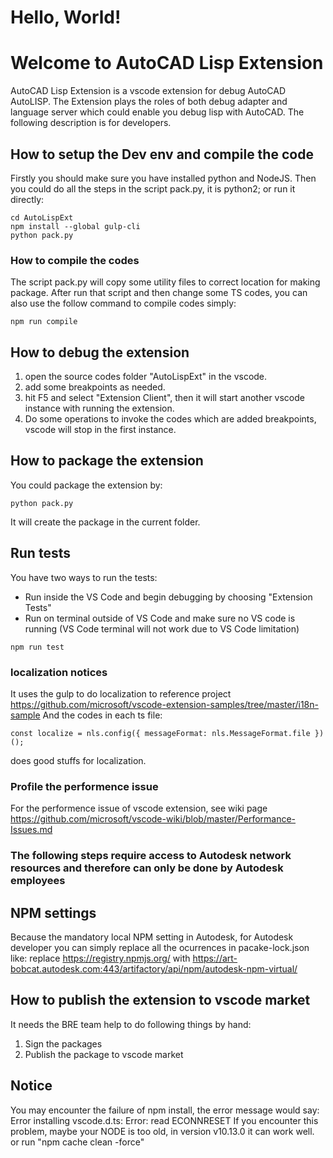 # Hello, World!

# Welcome to AutoCAD Lisp Extension

AutoCAD Lisp Extension is a vscode extension for debug AutoCAD AutoLISP. The Extension plays the roles of both debug adapter and language server which could enable you debug lisp with AutoCAD. The following description is for developers.

## How to setup the Dev env and compile the code
Firstly you should make sure you have installed python and NodeJS.
Then you could do all the steps in the script pack.py, it is python2; or run it directly:
```
cd AutoLispExt
npm install --global gulp-cli
python pack.py
```

### How to compile the codes
The script pack.py will copy some utility files to correct location for making package. After run that script and then change some TS codes, you can also use the follow command to compile codes simply:
```
npm run compile
```

## How to debug the extension

1. open the source codes folder "AutoLispExt" in the vscode.
2. add some breakpoints as needed.
3. hit F5 and select "Extension Client", then it will start another vscode instance with running the extension. 
4. Do some operations to invoke the codes which are added breakpoints, vscode will stop in the first instance.

## How to package the extension

You could package the extension by:
```
python pack.py
```
It will create the package in the current folder.

## Run tests

You have two ways to run the tests:
  - Run inside the VS Code and begin debugging by choosing "Extension Tests"
  - Run on terminal outside of VS Code and make sure no VS code is running (VS Code terminal will not work due to VS Code limitation) 
```
npm run test
```

### localization notices
It uses the gulp to do localization to reference project https://github.com/microsoft/vscode-extension-samples/tree/master/i18n-sample
And the codes in each ts file:
```
const localize = nls.config({ messageFormat: nls.MessageFormat.file })();
```
does good stuffs for localization.

### Profile the performence issue
For the performence issue of vscode extension, see wiki page https://github.com/microsoft/vscode-wiki/blob/master/Performance-Issues.md


### The following steps require access to Autodesk network resources and therefore can only be done by Autodesk employees

## NPM settings
Because the mandatory local NPM setting in Autodesk, for Autodesk developer you can simply replace all the ocurrences in pacake-lock.json like:
replace https://registry.npmjs.org/ with https://art-bobcat.autodesk.com:443/artifactory/api/npm/autodesk-npm-virtual/

## How to publish the extension to vscode market

It needs the BRE team help to do following things by hand:
 1. Sign the packages
 2. Publish the package to vscode market

## Notice

You may encounter the failure of npm install, the error message would say:
Error installing vscode.d.ts: Error: read ECONNRESET
If you encounter this problem, maybe your NODE is too old, in version v10.13.0 it 
can work well.
or run "npm cache clean -force"